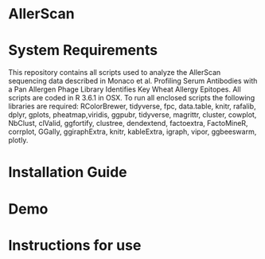 # AllerScan

# System Requirements

This repository contains all scripts used to analyze the AllerScan sequencing data described in Monaco et al. Profiling Serum Antibodies with a Pan Allergen Phage Library Identifies Key Wheat Allergy Epitopes. All scripts are coded in R 3.6.1 in OSX. To run all enclosed scripts the following libraries are required: RColorBrewer, tidyverse, fpc, data.table, knitr, rafalib, dplyr, gplots, pheatmap,viridis, ggpubr, tidyverse, magrittr, cluster, cowplot, NbClust, clValid, ggfortify, clustree, dendextend, factoextra, FactoMineR, corrplot, GGally, ggiraphExtra, knitr, kableExtra, igraph, vipor, ggbeeswarm, plotly.

# Installation Guide


# Demo

# Instructions for use
